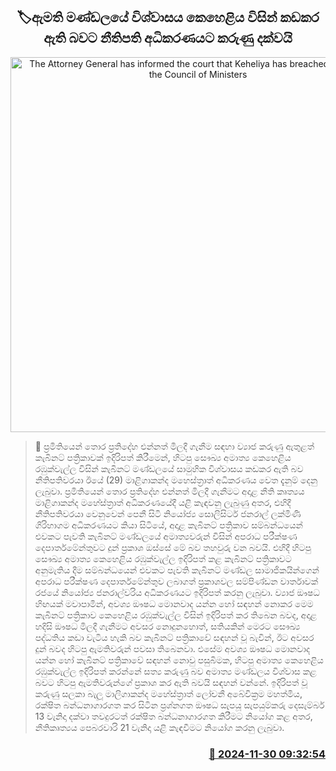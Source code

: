 <p align='center'><b><h2 align='center' title='The Attorney General has informed the court that Keheliya has breached the trust of the Council of Ministers'>🏷ඇමති මණ්ඩලයේ විශ්වාසය කෙහෙළිය විසින් කඩකර ඇති බවට නීතිපති අධිකරණයට කරුණු දක්වයි</h2></b></p>
<p align='center'><img src='https://helakuru.sgp1.cdn.digitaloceanspaces.com/esana/images/lib/keheliya-court.jpg' width='600' alt='The Attorney General has informed the court that Keheliya has breached the trust of the Council of Ministers'></p>

>📝 ප්‍රමිතියෙන් තොර ප්‍රතිදේහ එන්නත් මිලදී ගැනීම සඳහා ව්‍යාජ කරුණු ඇතුළත් කැබිනට් පත්‍රිකාවක් ඉදිරිපත් කිරීමෙන්, හිටපු සෞඛ්‍ය අමාත්‍ය කෙහෙළිය රඹුක්වැල්ල විසින් කැබිනට් මණ්ඩලයේ සාමුහික විශ්වාසය කඩකර ඇති බව නීතිපතිවරයා ඊයේ (29) මාළිගාකන්ද මහෙස්ත්‍රාත් අධිකරණය වෙත දැනුම් දෙනු ලැබුවා.
ප්‍රමිතියෙන් තොර ප්‍රතිදේහ එන්නත් මිලදී ගැනීමට අදාළ නීති කෘත්‍යය මාළිගාකන්ද මහේස්ත්‍රාත් අධිකරණයේදී යළි කැඳවනු ලැබුණු අතර, එහිදී නීතිපතිවරයා වෙනුවෙන් පෙනී සිටි නියෝජ්‍ය සොලිසිටර් ජනරාල් ලක්මිණි ගිරිහාගම අධිකරණයට කියා සිටියේ, අදාළ කැබිනට් පත්‍රිකාව සම්බන්ධයෙන් එවකට පැවති කැබිනට් මණ්ඩලයේ අමාත්‍යවරුන් විසින් අපරාධ පරීක්ෂණ දෙපාර්තමේන්තුවට දුන් ප්‍රකාශ ඔස්සේ මේ බව තහවුරු වන බවයි.
එහිදී හිටපු සෞඛ්‍ය අමාත්‍ය කෙහෙළිය රඹුක්වැල්ල ඉදිරිපත් කළ කැබිනට් පත්‍රිකාවට අනුමැතිය දීම සම්බන්ධයෙන් එවකට පැවති කැබිනට් මණ්ඩල සාමාජිකයින්ගෙන් අපරාධ පරීක්ෂණ දෙපාර්තමේන්තුව ලබාගත් ප්‍රකාශවල සම්පිණ්ඩන වාර්තාවක් රජයේ නියෝජ්‍ය ජනරාල්වරිය අධිකරණයට ඉදිරිපත් කරනු ලැබුවා.
ව්‍යාජ ඖෂධ හිඟයක් මවාපාමින්, අවශ්‍ය ඖෂධ මොනවාද යන්න හෝ සඳහන් නොකර මෙම කැබිනට් පත්‍රිකාව කෙහෙළිය රඹුක්වැල්ල විසින් ඉදිරිපත් කර තිබෙන බවද, අදාළ හදිසි ඖෂධ මිලදී ගැනීමට අවසර නොදුනහොත්, සතියකින් මෙරට සෞඛ්‍ය පද්ධතිය කඩා වැටිය හැකි බව කැබිනට් පත්‍රිකාවේ සඳහන් වූ බැවින්, ඊට අවසර දුන් බවද හිටපු ඇමතිවරුන් පවසා තිබෙනවා.
එසේම අවශ්‍ය ඖෂධ මොනවාද යන්න හෝ කැබිනට් පත්‍රිකාවේ සඳහන් නොවු පසුබිමක, හිටපු අමාත්‍ය කෙහෙළිය රඹුක්වැල්ල ඉදිරිපත් කරන්නේ සත්‍ය කරුණු බව අමාත්‍ය මණ්ඩලය විශ්වාස කළ බවට හිටපු ඇමතිවරුන්ගේ ප්‍රකාශ කර ඇති බවයි සඳහන් ‍වන්නේ.
ඉදිරිපත් වූ කරුණු සලකා බැලූ මාලිගාකන්ද මහේස්ත්‍රාත් ලෝචනී අබේවික්‍රම මහත්මිය, රක්ෂිත බන්ධනාගාරගත කර සිටින ප්‍රශ්නගත ඖෂධ සැපයූ සැපයුම්කරු දෙසැම්බර් 13 වැනිදා දක්වා තවදුරටත් රක්ෂිත බන්ධනාගාරගත කිරීමට නියෝග කළ අතර, නීතිකෘත්‍යය පෙබරවාරි 21 වැනිදා යළි කැඳවීමට නියෝග කරනු ලැබුවා.


<h3 align='right'><a href='https://www.helakuru.lk/esana/p/105571/'>📅 2024-11-30 09:32:54</a></h3>
